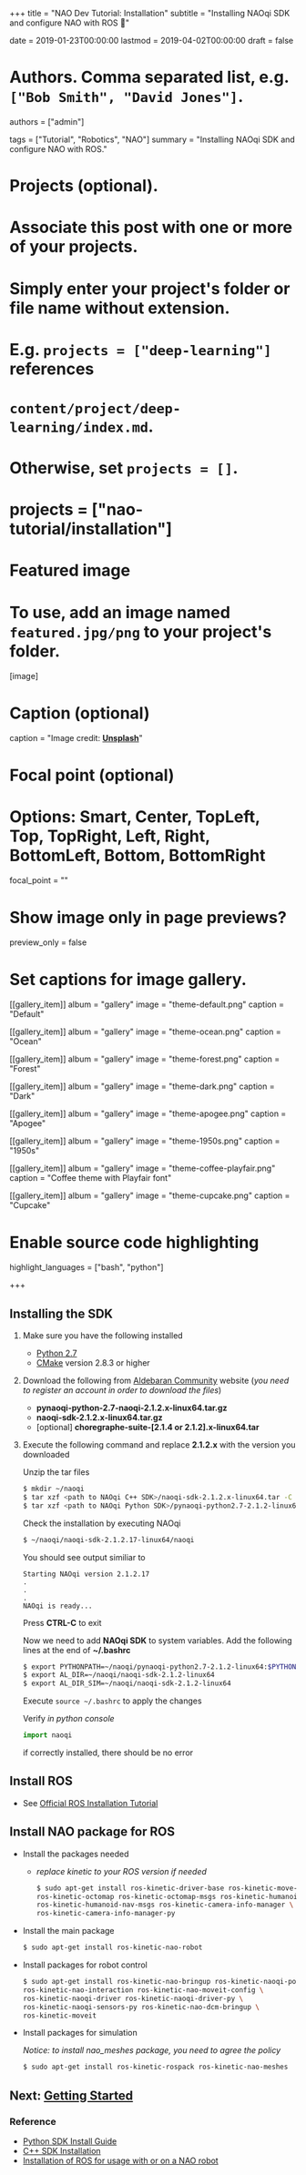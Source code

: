 +++
title = "NAO Dev Tutorial: Installation"
subtitle = "Installing NAOqi SDK and configure NAO with ROS :floppy_disk:"

date = 2019-01-23T00:00:00
lastmod = 2019-04-02T00:00:00
draft = false

# Authors. Comma separated list, e.g. `["Bob Smith", "David Jones"]`.
authors = ["admin"]

tags = ["Tutorial", "Robotics", "NAO"]
summary = "Installing NAOqi SDK and configure NAO with ROS."

# Projects (optional).
#   Associate this post with one or more of your projects.
#   Simply enter your project's folder or file name without extension.
#   E.g. `projects = ["deep-learning"]` references 
#   `content/project/deep-learning/index.md`.
#   Otherwise, set `projects = []`.
# projects = ["nao-tutorial/installation"]

# Featured image
# To use, add an image named `featured.jpg/png` to your project's folder. 
[image]
  # Caption (optional)
  caption = "Image credit: [**Unsplash**](https://unsplash.com/photos/CpkOjOcXdUY)"

  # Focal point (optional)
  # Options: Smart, Center, TopLeft, Top, TopRight, Left, Right, BottomLeft, Bottom, BottomRight
  focal_point = ""

  # Show image only in page previews?
  preview_only = false

# Set captions for image gallery.

[[gallery_item]]
album = "gallery"
image = "theme-default.png"
caption = "Default"

[[gallery_item]]
album = "gallery"
image = "theme-ocean.png"
caption = "Ocean"

[[gallery_item]]
album = "gallery"
image = "theme-forest.png"
caption = "Forest"

[[gallery_item]]
album = "gallery"
image = "theme-dark.png"
caption = "Dark"

[[gallery_item]]
album = "gallery"
image = "theme-apogee.png"
caption = "Apogee"

[[gallery_item]]
album = "gallery"
image = "theme-1950s.png"
caption = "1950s"

[[gallery_item]]
album = "gallery"
image = "theme-coffee-playfair.png"
caption = "Coffee theme with Playfair font"

[[gallery_item]]
album = "gallery"
image = "theme-cupcake.png"
caption = "Cupcake"

# Enable source code highlighting
highlight_languages = ["bash", "python"]

+++

## Installing the SDK
1. Make sure you have the following installed
    - [Python 2.7](https://www.python.org/download/releases/2.7/)
    - [CMake](https://cmake.org/) version 2.8.3 or higher
    
1. Download the following from [Aldebaran Community](https://community.aldebaran.com/en/resources/software) website \(*you need to register an account in order to download the files*\)
    - **pynaoqi-python-2.7-naoqi-2.1.2.x-linux64.tar.gz**
    - **naoqi-sdk-2.1.2.x-linux64.tar.gz**
    - \[optional\] **choregraphe-suite-\[2.1.4 or 2.1.2\].x-linux64.tar**
    
1. Execute the following command and replace **2.1.2.x** with the version you downloaded

    Unzip the tar files
    ```bash
    $ mkdir ~/naoqi
    $ tar xzf <path to NAOqi C++ SDK>/naoqi-sdk-2.1.2.x-linux64.tar -C ~/naoqi/naoqi-sdk-2.1.2-linux64
    $ tar xzf <path to NAOqi Python SDK>/pynaoqi-python2.7-2.1.2-linux64.tar -C ~/naoqi/naoqi-sdk-2.1.2-linux64
    ```
    
    Check the installation by executing NAOqi
    ```bash
    $ ~/naoqi/naoqi-sdk-2.1.2.17-linux64/naoqi
    ```
    You should see output similiar to
    ```
    Starting NAOqi version 2.1.2.17
    .
    .
    .
    NAOqi is ready...
    ```
    
    Press **CTRL-C** to exit

    Now we need to add **NAOqi SDK** to system variables. Add the following lines at the end of **~/.bashrc**
    ```bash
    $ export PYTHONPATH=~/naoqi/pynaoqi-python2.7-2.1.2-linux64:$PYTHONPATH
    $ export AL_DIR=~/naoqi/naoqi-sdk-2.1.2-linux64
    $ export AL_DIR_SIM=~/naoqi/naoqi-sdk-2.1.2-linux64
    ```
    
    Execute `source ~/.bashrc` to apply the changes

    Verify *in python console*
    ```python
    import naoqi
    ```
    if correctly installed, there should be no error



## Install ROS
- See [Official ROS Installation Tutorial](http://wiki.ros.org/kinetic/Installation)

## Install **NAO package** for ROS
- Install the packages needed
  - *replace kinetic to your ROS version if needed*
    
    ```bash
    $ sudo apt-get install ros-kinetic-driver-base ros-kinetic-move-base-msgs \
    ros-kinetic-octomap ros-kinetic-octomap-msgs ros-kinetic-humanoid-msgs \
    ros-kinetic-humanoid-nav-msgs ros-kinetic-camera-info-manager \
    ros-kinetic-camera-info-manager-py
    ```

- Install the main package
  ```bash
  $ sudo apt-get install ros-kinetic-nao-robot
  ```

- Install packages for robot control
  ```bash
  $ sudo apt-get install ros-kinetic-nao-bringup ros-kinetic-naoqi-pose \
  ros-kinetic-nao-interaction ros-kinetic-nao-moveit-config \
  ros-kinetic-naoqi-driver ros-kinetic-naoqi-driver-py \
  ros-kinetic-naoqi-sensors-py ros-kinetic-nao-dcm-bringup \
  ros-kinetic-moveit
  ```

- Install packages for simulation

  *Notice: to install nao_meshes package, you need to agree the policy*
  ```bash
  $ sudo apt-get install ros-kinetic-rospack ros-kinetic-nao-meshes
  ```

## Next: [Getting Started](/post/nao-tutorial/getting-started/)

### Reference
- [Python SDK Install Guide](http://doc.aldebaran.com/2-1/dev/python/install_guide.html)
- [C++ SDK Installation](http://doc.aldebaran.com/2-1/dev/cpp/install_guide.html)
- [Installation of ROS for usage with or on a NAO robot](http://wiki.ros.org/nao/Tutorials/Installation)
